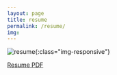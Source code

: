 ```yaml
---
layout: page
title: resume
permalink: /resume/
img:
---
```

![resume](/loganjat.github.io/resume.jpg){:class="img-responsive"}


[Resume PDF](https://drive.google.com/file/d/1WV-Wce-Mf8B15m-7im-UhYFCg1vpSOod/view?usp=sharing)
